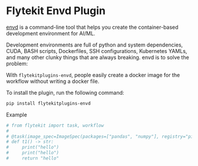 # Flytekit Envd Plugin

[envd](https://github.com/tensorchord/envd) is a command-line tool that helps you create the container-based development environment for AI/ML.

Development environments are full of python and system dependencies, CUDA, BASH scripts, Dockerfiles, SSH configurations, Kubernetes YAMLs, and many other clunky things that are always breaking. envd is to solve the problem:

With `flytekitplugins-envd`, people easily create a docker image for the workflow without writing a docker file.

To install the plugin, run the following command:

```bash
pip install flytekitplugins-envd
```

Example
```python
# from flytekit import task, workflow
# 
# @task(image_spec=ImageSpec(packages=["pandas", "numpy"], registry="pingsutw"))
# def t1() -> str:
#     print("hello")
#     print("hello")
#     return "hello"
```
